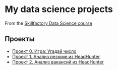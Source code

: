 # My data science projects

From the [Skillfactory Data Science course](https://skillfactory.ru/data-scientist)

## Проекты

- [Проект 0. Игра: Угадай число](https://github.com/borrnbor/sf_dataScience/tree/main/project_0)
- [Проект 1. Анализ резюме из HeadHunter](https://github.com/borrnbor/sf_project1)
- [Проект 2. Анализ вакансий из HeadHunter](https://github.com/borrnbor/sf_project2)
